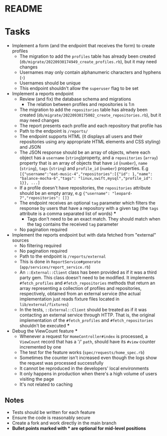 # README

# Tasks
- Implement a form (and the endpoint that receives the form) to create profiles
  - The migration to add the `profiles` table has already been created (`db/migrate/20220930174949_create_profiles.rb`), but it may need changes
  - Usernames may only contain alphanumeric characters and hyphens (-)
  - Usernames should be unique
  - This endpoint shouldn't allow the `superuser` flag to be set
- Implement a reports endpoint
  - Review (and fix) the database schema and migrations
    - The relation between profiles and repositories is 1:n
  - The migration to add the `repositories` table has already been created (`db/migrate/20220930175002_create_repositories.rb`), but it may need changes
  - The report presents each profile and each repository that profile has
  - Path to the endpoint is `/reports/`
  - The endpoint supports HTML (it displays all users and their repositories using any appropriate HTML elements and CSS styling) and JSON
  - The JSON response should be an array of objects, where each object has a `username` (`string`)property, and a `repositories` (`array`) property that is an array of objects that have `id` (`number`), `name` (`string`), `tags` (`string`) and `profile_id` (`number`) properties. E.g `[{"username":"eat-music-4","repositories":[{"id": 1,"name": "balance-mocha-6","tags": "linux,swift,mysql","profile_id": 1}}, ...]`
  - If a profile doesn't have repositories, the `repositories` attribute should be an empty array, e.g `{"username": "leopard-7","repositories": []}`
  - The endpoint receives an optional `tag` parameter which filters the response by users that have a repository with a given tag (the `tags` attribute is a comma separated list of words) **\***
    - Tags don't need to be an exact match. They should match when the tag contains the received `tag` parameter
  - No pagination required
- Implement the reports endpoint but with data fetched from "external" sources
  - No filtering required
  - No pagination required
  - Path to the endpoint is `/reports/external`
  - This is done in `ReportService#generate` (`app/services/report_service.rb`)
  - An `::External::Client` class has been provided as if it was a third party gem. This class doesn't need to be modified. It implements `#fetch_profiles` and `#fetch_repositories` methods that return an array representing a collection of profiles and repositories, respectively, obtained from an external service (the actual implementation just reads fixture files located in `lib/external/fixtures`)
  - In the tests, `::External::Client` should be treated as if it was contacting an external service through HTTP. That is, the original implementation of the `#fetch_profiles` and `#fetch_repositories` shouldn't be executed **\***
- Debug the ViewCount feature **\***
  - Whenever a request for `HomeController#index` is processed, a `ViewCount` record that has a '/' `path`, should have its `#view` counter incremented by one
  - The test for the feature works (`spec/requests/home_spec.rb`)
  - Sometimes the counter isn't increased even though the logs show the request was processed successfully
  - It cannot be reproduced in the developers' local environments
  - It only happens in production when there's a high volume of users visiting the page
  - It's not related to caching

## Notes
- Tests should be written for each feature
- Ensure the code is reasonably secure
- Create a fork and work directly in the main branch
- **Bullet points marked with \* are optional for mid-level positions**
